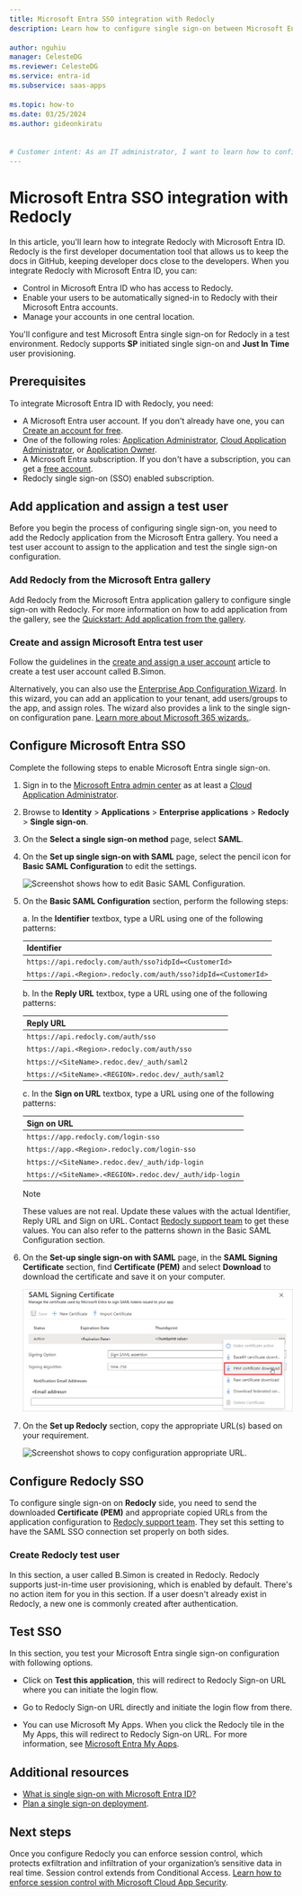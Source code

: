 ```yaml
---
title: Microsoft Entra SSO integration with Redocly
description: Learn how to configure single sign-on between Microsoft Entra ID and Redocly.

author: nguhiu
manager: CelesteDG
ms.reviewer: CelesteDG
ms.service: entra-id
ms.subservice: saas-apps

ms.topic: how-to
ms.date: 03/25/2024
ms.author: gideonkiratu


# Customer intent: As an IT administrator, I want to learn how to configure single sign-on between Microsoft Entra ID and Redocly so that I can control who has access to Redocly, enable automatic sign-in with Microsoft Entra accounts, and manage my accounts in one central location.
---
```


# Microsoft Entra SSO integration with Redocly

In this article, you'll learn how to integrate Redocly with Microsoft Entra ID. Redocly is the first developer documentation tool that allows us to keep the docs in GitHub, keeping developer docs close to the developers. When you integrate Redocly with Microsoft Entra ID, you can:

* Control in Microsoft Entra ID who has access to Redocly.
* Enable your users to be automatically signed-in to Redocly with their Microsoft Entra accounts.
* Manage your accounts in one central location.

You'll configure and test Microsoft Entra single sign-on for Redocly in a test environment. Redocly supports **SP** initiated single sign-on and **Just In Time** user provisioning.

## Prerequisites

To integrate Microsoft Entra ID with Redocly, you need:

* A Microsoft Entra user account. If you don't already have one, you can [Create an account for free](https://azure.microsoft.com/free/?WT.mc_id=A261C142F).
* One of the following roles: [Application Administrator](/entra/identity/role-based-access-control/permissions-reference#application-administrator), [Cloud Application Administrator](/entra/identity/role-based-access-control/permissions-reference#cloud-application-administrator), or [Application Owner](/entra/fundamentals/users-default-permissions#owned-enterprise-applications).
* A Microsoft Entra subscription. If you don't have a subscription, you can get a [free account](https://azure.microsoft.com/free/).
* Redocly single sign-on (SSO) enabled subscription.

## Add application and assign a test user

Before you begin the process of configuring single sign-on, you need to add the Redocly application from the Microsoft Entra gallery. You need a test user account to assign to the application and test the single sign-on configuration.

<a name='add-redocly-from-the-azure-ad-gallery'></a>

### Add Redocly from the Microsoft Entra gallery

Add Redocly from the Microsoft Entra application gallery to configure single sign-on with Redocly. For more information on how to add application from the gallery, see the [Quickstart: Add application from the gallery](~/identity/enterprise-apps/add-application-portal.md).

<a name='create-and-assign-azure-ad-test-user'></a>

### Create and assign Microsoft Entra test user

Follow the guidelines in the [create and assign a user account](~/identity/enterprise-apps/add-application-portal-assign-users.md) article to create a test user account called B.Simon.

Alternatively, you can also use the [Enterprise App Configuration Wizard](https://portal.office.com/AdminPortal/home?Q=Docs#/azureadappintegration). In this wizard, you can add an application to your tenant, add users/groups to the app, and assign roles. The wizard also provides a link to the single sign-on configuration pane. [Learn more about Microsoft 365 wizards.](/microsoft-365/admin/misc/azure-ad-setup-guides). 

<a name='configure-azure-ad-sso'></a>

## Configure Microsoft Entra SSO

Complete the following steps to enable Microsoft Entra single sign-on.

1. Sign in to the [Microsoft Entra admin center](https://entra.microsoft.com) as at least a [Cloud Application Administrator](~/identity/role-based-access-control/permissions-reference.md#cloud-application-administrator).
1. Browse to **Identity** > **Applications** > **Enterprise applications** > **Redocly** > **Single sign-on**.
1. On the **Select a single sign-on method** page, select **SAML**.
1. On the **Set up single sign-on with SAML** page, select the pencil icon for **Basic SAML Configuration** to edit the settings.

   ![Screenshot shows how to edit Basic SAML Configuration.](common/edit-urls.png "Basic Configuration")

1. On the **Basic SAML Configuration** section, perform the following steps:

	a. In the **Identifier** textbox, type a URL using one of the following patterns:

	| **Identifier** |
	|-----------|
	| `https://api.redocly.com/auth/sso?idpId=<CustomerId>` |
	| `https://api.<Region>.redocly.com/auth/sso?idpId=<CustomerId>` |

	b. In the **Reply URL** textbox, type a URL using one of the following patterns:

	| **Reply URL** |
	|---------------|
	| `https://api.redocly.com/auth/sso` |
	| `https://api.<Region>.redocly.com/auth/sso` |
	| `https://<SiteName>.redoc.dev/_auth/saml2` |
	| `https://<SiteName>.<REGION>.redoc.dev/_auth/saml2` |

	c. In the **Sign on URL** textbox, type a URL using one of the following patterns:

	| **Sign on URL** |
	|------------|
	| `https://app.redocly.com/login-sso` |
	| `https://app.<Region>.redocly.com/login-sso` |
	| `https://<SiteName>.redoc.dev/_auth/idp-login` |
	| `https://<SiteName>.<REGION>.redoc.dev/_auth/idp-login` |

	> [!Note]
	> These values are not real. Update these values with the actual Identifier, Reply URL and Sign on URL. Contact [Redocly support team](mailto:team@redocly.com) to get these values. You can also refer to the patterns shown in the Basic SAML Configuration section.

1. On the **Set-up single sign-on with SAML** page, in the **SAML Signing Certificate** section, find **Certificate (PEM)** and select **Download** to download the certificate and save it on your computer.

    ![Screenshot shows the Certificate download link.](common/certificate-base64-download.png "Certificate")

1. On the **Set up Redocly** section, copy the appropriate URL(s) based on your requirement.

	![Screenshot shows to copy configuration appropriate URL.](common/copy-configuration-urls.png "Metadata")

## Configure Redocly SSO

To configure single sign-on on **Redocly** side, you need to send the downloaded **Certificate (PEM)** and appropriate copied URLs from the application configuration to [Redocly support team](mailto:team@redocly.com). They set this setting to have the SAML SSO connection set properly on both sides.

### Create Redocly test user

In this section, a user called B.Simon is created in Redocly. Redocly supports just-in-time user provisioning, which is enabled by default. There's no action item for you in this section. If a user doesn't already exist in Redocly, a new one is commonly created after authentication.

## Test SSO 

In this section, you test your Microsoft Entra single sign-on configuration with following options. 

* Click on **Test this application**, this will redirect to Redocly Sign-on URL where you can initiate the login flow. 

* Go to Redocly Sign-on URL directly and initiate the login flow from there.

* You can use Microsoft My Apps. When you click the Redocly tile in the My Apps, this will redirect to Redocly Sign-on URL. For more information, see [Microsoft Entra My Apps](/azure/active-directory/manage-apps/end-user-experiences#azure-ad-my-apps).

## Additional resources

* [What is single sign-on with Microsoft Entra ID?](~/identity/enterprise-apps/what-is-single-sign-on.md)
* [Plan a single sign-on deployment](~/identity/enterprise-apps/plan-sso-deployment.md).

## Next steps

Once you configure Redocly you can enforce session control, which protects exfiltration and infiltration of your organization’s sensitive data in real time. Session control extends from Conditional Access. [Learn how to enforce session control with Microsoft Cloud App Security](/cloud-app-security/proxy-deployment-aad).
